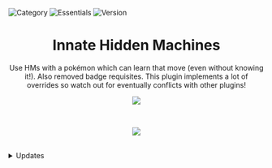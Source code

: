 ![Category](https://badgen.net/badge/Category/Gameplay/green)
![Essentials](https://badgen.net/badge/Essentials/20.1/orange)
![Version](https://badgen.net/badge/Version/1.0.3/cyan)

<h1 align="center">Innate Hidden Machines</h1>

<p align="center">
Use HMs with a pokémon which can learn that move (even without knowing it!). Also removed badge requisites. This plugin implements a lot of overrides so watch out for eventually conflicts with other plugins!
</p>

<p align="center">
  <img src="https://user-images.githubusercontent.com/63038410/178109131-6c057c0e-aab7-45c4-a0d3-faa979af23a4.png" />
</p>

<br>
<a href="https://micktk.github.io/Pokemon-Essentials-Plugins/index.html#/home?url=https://github.com/MickTK/Pokemon-Essentials-Plugins/tree/main/
Innate%20Hidden%20Machines
&fileName=Innate%20Hidden%20Machines
&rootDirectory=true"><p align="center">
<img src="https://custom-icon-badges.herokuapp.com/badge/-Download-red?style=for-the-badge&logo=download&logoColor=white">
</p></a>
<br>

<details>
<summary>Updates</summary>

#### 1.0.3
  - Minor fix
#### 1.0.2
  - Bug fixes
#### 1.0.1
  - HMs aren't shown in the party menu when they cannot be used

</details>
